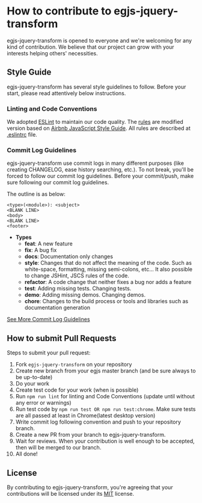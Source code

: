 # How to contribute to egjs-jquery-transform
egjs-jquery-transform is opened to everyone and we're welcoming for any kind of contribution.
We believe that our project can grow with your interests helping others' necessities.

## Style Guide

egjs-jquery-transform has several style guidelines to follow.
Before your start, please read attentively below instructions.

### Linting and Code Conventions
We adopted [ESLint](http://eslint.org/) to maintain our code quality. The [rules](https://github.com/naver/eslint-config-naver/tree/master/rules) are modified version based on [Airbnb JavaScript Style Guide](https://github.com/airbnb/javascript).
All rules are described at [.eslintrc](.eslintrc) file.

### Commit Log Guidelines
egjs-jquery-transform use commit logs in many different purposes (like creating CHANGELOG, ease history searching, etc.).
To not break, you'll be forced to follow our commit log guidelines.
Before your commit/push, make sure following our commit log guidelines.

The outline is as below:
```
<type>(<module>): <subject>
<BLANK LINE>
<body>
<BLANK LINE>
<footer>
```

- **Types**
  - **feat**: A new feature
  - **fix**: A bug fix
  - **docs**: Documentation only changes
  - **style**: Changes that do not affect the meaning of the code. Such as white-space, formatting, missing semi-colons, etc... It also possible to change JSHint, JSCS rules of the code.
  - **refactor**: A code change that neither fixes a bug nor adds a feature
  - **test**: Adding missing tests. Changing tests.
  - **demo**: Adding missing demos. Changing demos.
  - **chore**: Changes to the build process or tools and libraries such as documentation generation

[See More Commit Log Guidelines](https://github.com/naver/egjs/wiki/Commit-Log-Guidelines)

## How to submit Pull Requests
Steps to submit your pull request:

1. Fork `egjs-jquery-transform` on your repository
2. Create new branch from your egjs master branch (and be sure always to be up-to-date)
3. Do your work
4. Create test code for your work (when is possible)
5. Run `npm run lint` for linting and Code Conventions (update until without any error or warnings)
6. Run test code by `npm run test OR npm run test:chrome`.
   Make sure tests are all passed at least in Chrome(latest desktop version)
8. Write commit log following convention and push to your repository branch.
9. Create a new PR from your branch to egjs-jquery-transform.
10. Wait for reviews.
    When your contribution is well enough to be accepted, then will be merged to our branch.
11. All done!


## License
By contributing to egjs-jquery-transform, you're agreeing that your contributions will be licensed under its [MIT](https://opensource.org/licenses/MIT) license.

